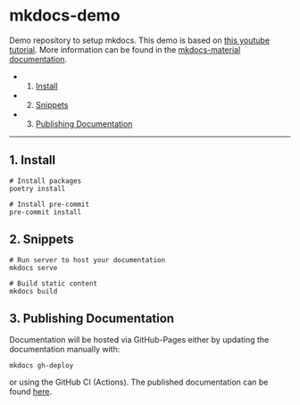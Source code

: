 # mkdocs-demo

Demo repository to setup mkdocs. This demo is based on [this youtube tutorial](https://www.youtube.com/watch?v=Q-YA_dA8C20). More information can be found in the [mkdocs-material documentation](https://squidfunk.github.io/mkdocs-material/).

<!-- vscode-markdown-toc -->
* 1. [Install](#Install)
* 2. [Snippets](#Snippets)
* 3. [Publishing Documentation](#PublishingDocumentation)

<!-- vscode-markdown-toc-config
	numbering=true
	autoSave=true
	/vscode-markdown-toc-config -->
<!-- /vscode-markdown-toc -->

---

##  1. <a name='Install'></a>Install

```console
# Install packages
poetry install

# Install pre-commit
pre-commit install
```

##  2. <a name='Snippets'></a>Snippets

```console
# Run server to host your documentation
mkdocs serve

# Build static content
mkdocs build
```

##  3. <a name='PublishingDocumentation'></a>Publishing Documentation

Documentation will be hosted via GitHub-Pages either by updating the documentation manually with:
```console
mkdocs gh-deploy
```

or using the GitHub CI (Actions). The published documentation can be found [here](https://schernhe.github.io/mkdocs-demo/).
